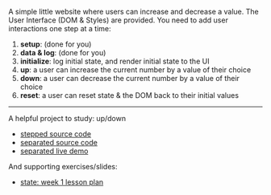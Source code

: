 A simple little website where users can increase and decrease a value.  The User Interface (DOM & Styles) are provided.  You need to add user interactions one step at a time:

1. __setup__: (done for you)
1. __data & log__: (done for you)
1. __initialize__: log initial state, and render initial state to the UI
1. __up__: a user can increase the current number by a value of their choice
1. __down__: a user can decrease the current number by a value of their choice
1. __reset__: a user can reset state & the DOM back to their initial values


---

A helpful project to study: up/down
* [stepped source code](https://github.com/HackYourFutureBelgium/state/tree/master/example-projects/up-down-stepped)
* [separated source code](https://github.com/hackyourfuturebelgium/state/tree/master/example-projects/up-down-separated)
* [separated live demo](http://127.0.0.1:5500/03-state/repo/example-projects/up-down-separated/index.html)

And supporting exercises/slides:
* [state: week 1 lesson plan](http://127.0.0.1:5500/03-state/repo/week-1/index.html)
